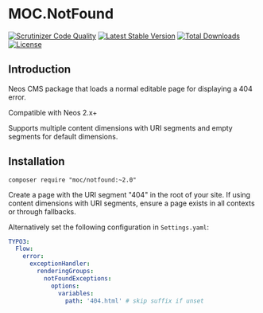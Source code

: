 MOC.NotFound
=============

[![Scrutinizer Code Quality](https://scrutinizer-ci.com/g/mocdk/MOC.NotFound/badges/quality-score.png?b=master)](https://scrutinizer-ci.com/g/mocdk/MOC.NotFound/?branch=master)
[![Latest Stable Version](https://poser.pugx.org/moc/notfound/v/stable)](https://packagist.org/packages/moc/notfound)
[![Total Downloads](https://poser.pugx.org/moc/notfound/downloads)](https://packagist.org/packages/moc/notfound)
[![License](https://poser.pugx.org/moc/notfound/license)](https://packagist.org/packages/moc/notfound)

Introduction
------------

Neos CMS package that loads a normal editable page for displaying a 404 error.

Compatible with Neos 2.x+

Supports multiple content dimensions with URI segments and empty segments for default dimensions.

Installation
------------
```composer require "moc/notfound:~2.0"```

Create a page with the URI segment "404" in the root of your site. If using content dimensions with URI segments,
ensure a page exists in all contexts or through fallbacks.

Alternatively set the following configuration in ``Settings.yaml``:

```yaml
TYPO3:
  Flow:
    error:
      exceptionHandler:
        renderingGroups:
          notFoundExceptions:
            options:
              variables:
                path: '404.html' # skip suffix if unset
```
